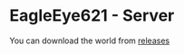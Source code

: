 # EagleEye621 - Server

You can download the world from [releases](https://github.com/Zefyro/EagleEye621-Server/releases)
